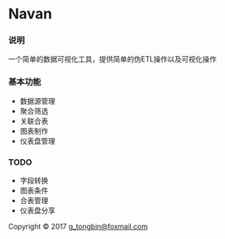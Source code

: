 #  Navan

### 说明
一个简单的数据可视化工具，提供简单的伪ETL操作以及可视化操作

### 基本功能

* 数据源管理
* 聚合筛选
* 关联合表
* 图表制作
* 仪表盘管理

### TODO

* 字段转换
* 图表条件
* 合表管理
* 仪表盘分享

Copyright © 2017 [g_tongbin@foxmail.com](mailto:g_tongbin@foxmail.com)